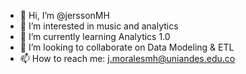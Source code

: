 - 👋 Hi, I’m @jerssonMH
- 👀 I’m interested in music and analytics
- 🌱 I’m currently learning Analytics 1.0
- 💞️ I’m looking to collaborate on Data Modeling & ETL
- 📫 How to reach me: j.moralesmh@uniandes.edu.co

<!---
jerssonMH/jerssonMH is a ✨ particular ✨ repository because its `README.md` (this file) appears on your GitHub profile.
You can click the Preview link to take a look at your changes.
--->
